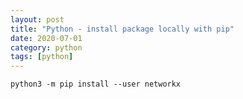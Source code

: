 ```yaml
---
layout: post
title: "Python - install package locally with pip"
date: 2020-07-01
category: python
tags: [python]
---
```




```{python}
python3 -m pip install --user networkx
```

